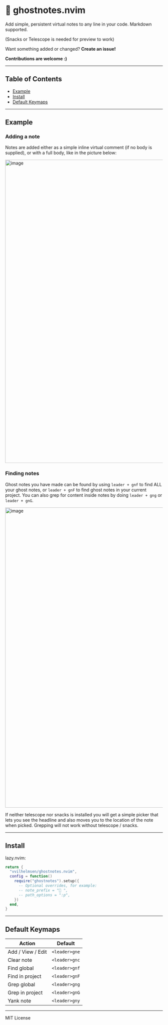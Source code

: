 # 👻 ghostnotes.nvim

Add simple, persistent virtual notes to any line in your code. Markdown supported.

(Snacks or Telescope is needed for preview to work)

Want something added or changed? **Create an issue!**

**Contributions are welcome :)**

---
## Table of Contents

- [Example](#example)
- [Install](#install)
- [Default Keymaps](#default-keymaps)

---

## Example

### Adding a note
Notes are added either as a simple inline virtual comment (if no body is supplied), or with a full body, like in the picture below:

<img width="1162" height="967" alt="image" src="https://github.com/user-attachments/assets/732aef70-3b92-493f-8871-e7380792f31b" />

### Finding notes

Ghost notes you have made can be found by using `leader + gnf` to find ALL your ghost notes, or `leader + gnF` to find ghost notes in your current project. You can also grep for content inside notes by doing `leader + gng` or `leader + gnG`.

<img width="1163" height="957" alt="image" src="https://github.com/user-attachments/assets/7126a2fc-4648-4d20-90f9-622d55f82ccb" />

If neither telescope nor snacks is installed you will get a simple picker that lets you see the headline and also moves you to the location of the note when picked. Grepping will not work without telescope / snacks.

---
## Install

lazy.nvim:

```lua
return {
  "vvilhelmsen/ghostnotes.nvim",
  config = function()
    require("ghostnotes").setup({
      -- Optional overrides, for example:
      -- note_prefix = "📝 ",
      -- path_options = ":p",
    })
  end,
}
````
---

## Default Keymaps

| Action             | Default         |
| ------------------ | ---------------|
| Add / View / Edit  | `<leader>gne`  |
| Clear note         | `<leader>gnc`  |
| Find global        | `<leader>gnf`  |
| Find in project    | `<leader>gnF`  |
| Grep global        | `<leader>gng`  |
| Grep in project    | `<leader>gnG`  |
| Yank note          | `<leader>gny`  |

---

MIT License
